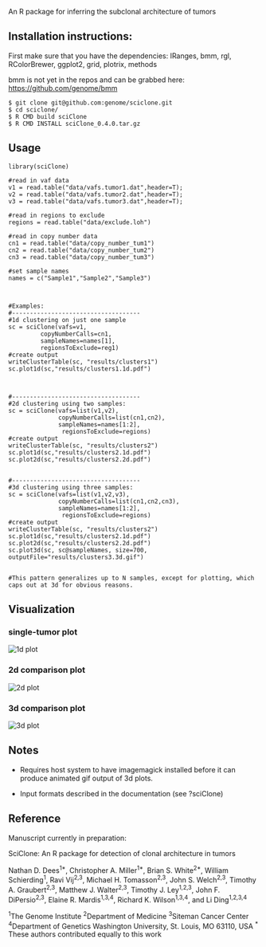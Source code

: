 An R package for inferring the subclonal architecture of tumors

## Installation instructions:

First make sure that you have the dependencies:
IRanges, bmm, rgl, RColorBrewer, ggplot2, grid, plotrix, methods

bmm is not yet in the repos and can be grabbed here:
https://github.com/genome/bmm


    $ git clone git@github.com:genome/sciclone.git
    $ cd sciclone/
    $ R CMD build sciClone
    $ R CMD INSTALL sciClone_0.4.0.tar.gz


## Usage
    library(sciClone)
    
    #read in vaf data
    v1 = read.table("data/vafs.tumor1.dat",header=T);
    v2 = read.table("data/vafs.tumor2.dat",header=T);
    v3 = read.table("data/vafs.tumor3.dat",header=T);
    
    #read in regions to exclude
    regions = read.table("data/exclude.loh")

    #read in copy number data
    cn1 = read.table("data/copy_number_tum1")
    cn2 = read.table("data/copy_number_tum2")
    cn3 = read.table("data/copy_number_tum3")

    #set sample names
    names = c("Sample1","Sample2","Sample3")



    #Examples:
    #------------------------------------
    #1d clustering on just one sample
    sc = sciClone(vafs=v1,
             copyNumberCalls=cn1,
             sampleNames=names[1],
             regionsToExclude=reg1)
    #create output
    writeClusterTable(sc, "results/clusters1")
    sc.plot1d(sc,"results/clusters1.1d.pdf")



    #------------------------------------
    #2d clustering using two samples:
    sc = sciClone(vafs=list(v1,v2),
                  copyNumberCalls=list(cn1,cn2),
                  sampleNames=names[1:2],
                   regionsToExclude=regions)
    #create output
    writeClusterTable(sc, "results/clusters2")
    sc.plot1d(sc,"results/clusters2.1d.pdf")
    sc.plot2d(sc,"results/clusters2.2d.pdf")


    #------------------------------------
    #3d clustering using three samples:
    sc = sciClone(vafs=list(v1,v2,v3),
                  copyNumberCalls=list(cn1,cn2,cn3),
                  sampleNames=names[1:2],
                   regionsToExclude=regions)
    #create output
    writeClusterTable(sc, "results/clusters2")
    sc.plot1d(sc,"results/clusters2.1d.pdf")
    sc.plot2d(sc,"results/clusters2.2d.pdf")
    sc.plot3d(sc, sc@sampleNames, size=700, outputFile="results/clusters3.3d.gif")


    #This pattern generalizes up to N samples, except for plotting, which caps out at 3d for obvious reasons.


## Visualization

### single-tumor plot
![1d plot](http://i.imgur.com/n4JNs9t.png)

### 2d comparison plot
![2d plot](http://i.imgur.com/8h0qAWx.png)

### 3d comparison plot
![3d plot](http://i.imgur.com/iM0V1kq.gif)

## Notes

- Requires host system to have imagemagick installed before it can produce animated gif output of 3d plots. 

- Input formats described in the documentation (see ?sciClone)

## Reference
Manuscript currently in preparation:


SciClone: An R package for detection of clonal architecture in tumors

Nathan D. Dees<sup>1*</sup>, Christopher A. Miller<sup>1*</sup>, Brian S. White<sup>2*</sup>, William Schierding<sup>1</sup>, Ravi Vij<sup>2,3</sup>, Michael H. Tomasson<sup>2,3</sup>, John S. Welch<sup>2,3</sup>, Timothy A. Graubert<sup>2,3</sup>, Matthew J. Walter<sup>2,3</sup>, Timothy J. Ley<sup>1,2,3</sup>, John F. DiPersio<sup>2,3</sup>, Elaine R. Mardis<sup>1,3,4</sup>, Richard K. Wilson<sup>1,3,4</sup>, and Li Ding<sup>1,2,3,4</sup>

<sup>1</sup>The Genome Institute 
<sup>2</sup>Department of Medicine 
<sup>3</sup>Siteman Cancer Center 
<sup>4</sup>Department of Genetics Washington University, St. Louis, MO 63110, USA
<sup>*</sup> These authors contributed equally to this work
